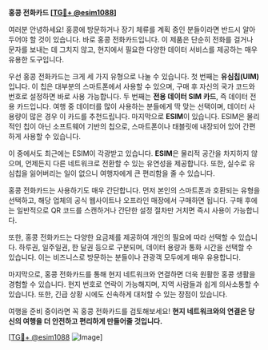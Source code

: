 **홍콩 전화카드 [[TG💪+ @esim1088](https://t.me/s/esim1088)]**

여러분 안녕하세요! 홍콩에 방문하거나 장기 체류를 계획 중인 분들이라면 반드시 알아두어야 할 것이 있습니다. 바로 홍콩 전화카드입니다. 이 제품은 단순히 전화를 걸거나 문자를 보내는 데 그치지 않고, 현지에서 필요한 다양한 데이터 서비스를 제공하는 매우 유용한 도구입니다.

우선 홍콩 전화카드는 크게 세 가지 유형으로 나눌 수 있습니다. 첫 번째는 **유심칩(UIM)** 입니다. 이 칩은 대부분의 스마트폰에서 사용할 수 있으며, 구매 후 자신의 국가 코드와 번호로 설정하면 바로 사용 가능합니다. 두 번째는 **전용 데이터 SIM 카드**, 즉 데이터 전용 카드입니다. 여행 중 데이터를 많이 사용하는 분들에게 딱 맞는 선택이며, 데이터 사용량이 많은 경우 이 카드를 추천드립니다. 마지막으로 **ESIM**이 있습니다. ESIM은 물리적인 칩이 아닌 소프트웨어 기반의 칩으로, 스마트폰이나 태블릿에 내장되어 있어 간편하게 사용할 수 있습니다.

이 중에서도 최근에는 ESIM이 각광받고 있습니다. **ESIM**은 물리적 공간을 차지하지 않으며, 언제든지 다른 네트워크로 전환할 수 있는 유연성을 제공합니다. 또한, 실수로 유심칩을 잃어버리는 일이 없으니 여행자에게 큰 편리함을 줄 수 있습니다.

홍콩 전화카드는 사용하기도 매우 간단합니다. 먼저 본인의 스마트폰과 호환되는 유형을 선택하고, 해당 업체의 공식 웹사이트나 오프라인 매장에서 구매하면 됩니다. 구매 후에는 일반적으로 QR 코드를 스캔하거나 간단한 설정 절차만 거치면 즉시 사용이 가능합니다.

또한, 홍콩 전화카드는 다양한 요금제를 제공하여 개인의 필요에 따라 선택할 수 있습니다. 하루권, 일주일권, 한 달권 등으로 구분되며, 데이터 용량과 통화 시간을 선택할 수 있습니다. 이는 비즈니스로 방문하는 분들이나 관광객 모두에게 매우 유용합니다.

마지막으로, 홍콩 전화카드를 통해 현지 네트워크와 연결하면 더욱 원활한 홍콩 생활을 경험할 수 있습니다. 현지 번호로 연락이 가능해지며, 지역 사람들과 쉽게 의사소통할 수 있습니다. 또한, 긴급 상황 시에도 신속하게 대처할 수 있는 장점이 있습니다.

여행을 준비 중이라면 꼭 홍콩 전화카드를 검토해보세요! **현지 네트워크와의 연결은 당신의 여행을 더 안전하고 편리하게 만들어줄 것입니다.** 

[[TG💪+ @esim1088](https://t.me/s/esim1088) ![Image](https://i.postimg.cc/Y0z9fWf4/image.png)]